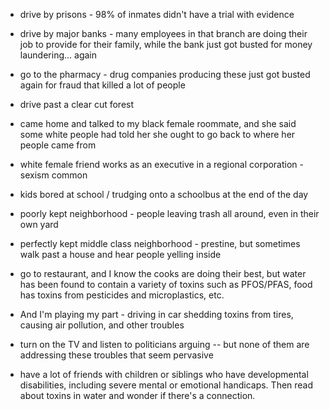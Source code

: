 * drive by prisons - 98% of inmates didn't have a trial with evidence
* drive by major banks - many employees in that branch are doing their job to provide for their family, while the bank just got busted for money laundering... again
* go to the pharmacy - drug companies producing these just got busted again for fraud that killed a lot of people
* drive past a clear cut forest

* came home and talked to my black female roommate, and she said some white people had told her she ought to go back to where her people came from
* white female friend works as an executive in a regional corporation - sexism common
* kids bored at school / trudging onto a schoolbus at the end of the day

* poorly kept neighborhood - people leaving trash all around, even in their own yard
* perfectly kept middle class neighborhood - prestine, but sometimes walk past a house and hear people yelling inside
* go to restaurant, and I know the cooks are doing their best, but water has been found to contain a variety of toxins such as PFOS/PFAS, food has toxins from pesticides and microplastics, etc.
* And I'm playing my part - driving in car shedding toxins from tires, causing air pollution, and other troubles
* turn on the TV and listen to politicians arguing -- but none of them are addressing these troubles that seem pervasive
* have a lot of friends with children or siblings who have developmental disabilities, including severe mental or emotional handicaps. Then read about toxins in water and wonder if there's a connection.
